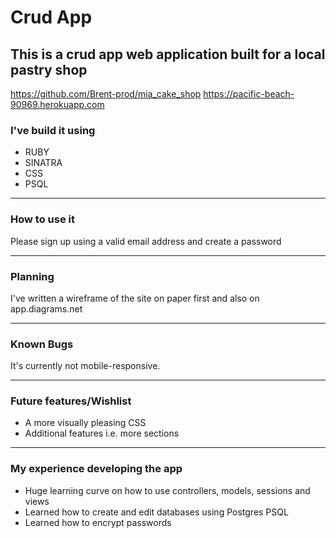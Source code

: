 # Crud App 
## This is a crud app web application built for a local pastry shop

https://github.com/Brent-prod/mia_cake_shop
https://pacific-beach-90969.herokuapp.com

### I've build it using

- RUBY
- SINATRA
- CSS
- PSQL
---
### How to use it
Please sign up using a valid email address and create a password

---
### Planning 
I've written a wireframe of the site on paper first and also on app.diagrams.net

---
### Known Bugs
It's currently not mobile-responsive.

---
### Future features/Wishlist
- A more visually pleasing CSS 
- Additional features i.e. more sections 

---
### My experience developing the app

- Huge learning curve on how to use controllers, models, sessions and views
- Learned how to create and edit databases using Postgres PSQL
- Learned how to encrypt passwords 

